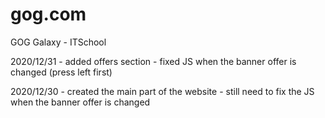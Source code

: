 # gog.com
GOG Galaxy - ITSchool

2020/12/31 - added offers section
           - fixed JS when the banner offer is changed (press left first)

2020/12/30 - created the main part of the website
           - still need to fix the JS when the banner offer is changed
